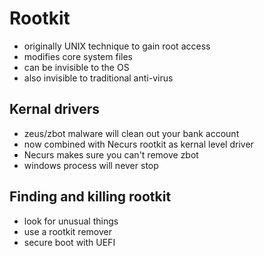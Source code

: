 # Rootkit

- originally UNIX technique to gain root access
- modifies core system files
- can be invisible to the OS
- also invisible to traditional anti-virus

## Kernal drivers

- zeus/zbot malware will clean out your bank account
- now combined with Necurs rootkit as kernal level driver
- Necurs makes sure you can't remove zbot
- windows process will never stop

## Finding and killing  rootkit

- look for unusual things
- use a rootkit remover
- secure boot with UEFI
